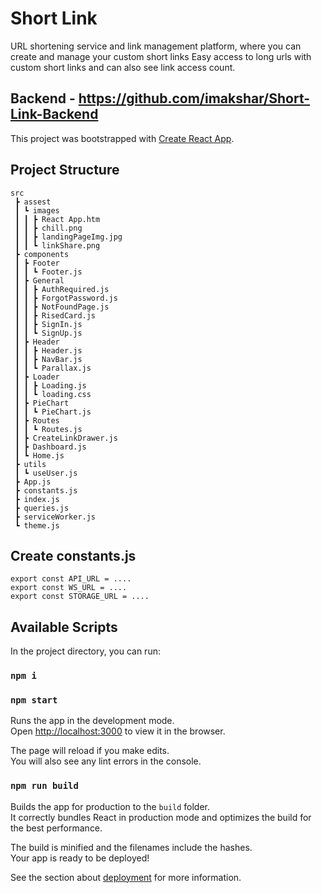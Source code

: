 # Short Link

  URL shortening service and link management platform, where you can create
  and manage your custom short links Easy access to long urls with custom
  short links and can also see link access count.

## Backend - https://github.com/imakshar/Short-Link-Backend

This project was bootstrapped with [Create React App](https://github.com/facebook/create-react-app).

## Project Structure

    src
     ┣ assest
     ┃ ┗ images
     ┃ ┃ ┣ React App.htm
     ┃ ┃ ┣ chill.png
     ┃ ┃ ┣ landingPageImg.jpg
     ┃ ┃ ┗ linkShare.png
     ┣ components
     ┃ ┣ Footer
     ┃ ┃ ┗ Footer.js
     ┃ ┣ General
     ┃ ┃ ┣ AuthRequired.js
     ┃ ┃ ┣ ForgotPassword.js
     ┃ ┃ ┣ NotFoundPage.js
     ┃ ┃ ┣ RisedCard.js
     ┃ ┃ ┣ SignIn.js
     ┃ ┃ ┗ SignUp.js
     ┃ ┣ Header
     ┃ ┃ ┣ Header.js
     ┃ ┃ ┣ NavBar.js
     ┃ ┃ ┗ Parallax.js
     ┃ ┣ Loader
     ┃ ┃ ┣ Loading.js
     ┃ ┃ ┗ loading.css
     ┃ ┣ PieChart
     ┃ ┃ ┗ PieChart.js
     ┃ ┣ Routes
     ┃ ┃ ┗ Routes.js
     ┃ ┣ CreateLinkDrawer.js
     ┃ ┣ Dashboard.js
     ┃ ┗ Home.js
     ┣ utils
     ┃ ┗ useUser.js
     ┣ App.js
     ┣ constants.js
     ┣ index.js
     ┣ queries.js
     ┣ serviceWorker.js
     ┗ theme.js

## Create constants.js

    export const API_URL = ....
    export const WS_URL = ....
    export const STORAGE_URL = ....

## Available Scripts

In the project directory, you can run:
### `npm i`

### `npm start`

Runs the app in the development mode.<br />
Open [http://localhost:3000](http://localhost:3000) to view it in the browser.

The page will reload if you make edits.<br />
You will also see any lint errors in the console.
 
### `npm run build`

Builds the app for production to the `build` folder.<br />
It correctly bundles React in production mode and optimizes the build for the best performance.

The build is minified and the filenames include the hashes.<br />
Your app is ready to be deployed!

See the section about [deployment](https://facebook.github.io/create-react-app/docs/deployment) for more information.
 
